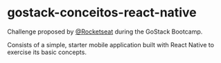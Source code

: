 # gostack-conceitos-react-native

Challenge proposed by <a href="https://github.com/rocketseat-education">@Rocketseat</a> during the GoStack Bootcamp.

Consists of a simple, starter mobile application built with React Native to exercise its basic concepts.
